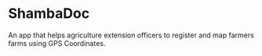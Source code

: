 # ShambaDoc
An app that helps agriculture extension officers to register and map farmers farms using GPS Coordinates.
